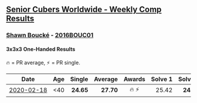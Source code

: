<style>table {white-space: nowrap;}</style>

## [Senior Cubers Worldwide - Weekly Comp Results](/scw-comp/results/)
### [Shawn Boucké](README.md) - [2016BOUC01](https://www.worldcubeassociation.org/persons/2016BOUC01?event=333oh)
#### 3x3x3 One-Handed Results

<span style="white-space: nowrap;">🔥 = PR average</span>, <span style="white-space: nowrap;">⚡ = PR single</span>.

| Date | Age | Single | Average | Awards | Solve 1 | Solve 2 | Solve 3 | Solve 4 | Solve 5 | Video |
| :--: | :--: | --: | --: | :--: | --: | --: | --: | --: | --: | :-- |
| [2020-02-18](../../results/2020-02-18/333oh.md) | <40 | **24.65** | **27.70** | 🔥 ⚡ | 25.42 | **24.65** | 51.36 | 29.41 | 28.28 | [Link](https://www.facebook.com/events/1618332754973681/permalink/1621909717949318/) |


<!-- Global site tag (gtag.js) - Google Analytics -->
<script async src="https://www.googletagmanager.com/gtag/js?id=UA-86348435-3"></script>
<script>window.dataLayer = window.dataLayer || []; function gtag() {dataLayer.push(arguments);} gtag('js', new Date()); gtag('config', 'UA-86348435-3');</script>
